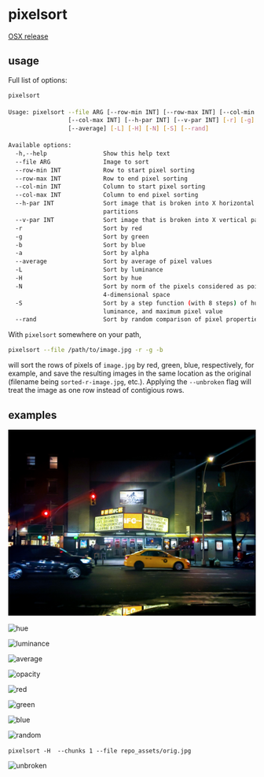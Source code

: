 # pixelsort
[OSX release](https://github.com/quasi-coherent/pixelsort/releases)

## usage
Full list of options:

``` bash
pixelsort

Usage: pixelsort --file ARG [--row-min INT] [--row-max INT] [--col-min INT]
                 [--col-max INT] [--h-par INT] [--v-par INT] [-r] [-g] [-b] [-a]
                 [--average] [-L] [-H] [-N] [-S] [--rand]

Available options:
  -h,--help                Show this help text
  --file ARG               Image to sort
  --row-min INT            Row to start pixel sorting
  --row-max INT            Row to end pixel sorting
  --col-min INT            Column to start pixel sorting
  --col-max INT            Column to end pixel sorting
  --h-par INT              Sort image that is broken into X horizontal
                           partitions
  --v-par INT              Sort image that is broken into X vertical partitions
  -r                       Sort by red
  -g                       Sort by green
  -b                       Sort by blue
  -a                       Sort by alpha
  --average                Sort by average of pixel values
  -L                       Sort by luminance
  -H                       Sort by hue
  -N                       Sort by norm of the pixels considered as points in
                           4-dimensional space
  -S                       Sort by a step function (with 8 steps) of hue,
                           luminance, and maximum pixel value
  --rand                   Sort by random comparison of pixel properties
```

With `pixelsort` somewhere on your path,

``` bash
pixelsort --file /path/to/image.jpg -r -g -b
```

will sort the rows of pixels of `image.jpg` by red, green, blue, respectively, for example, and save the resulting images in the same location as the original (filename being `sorted-r-image.jpg`, etc.).  Applying the `--unbroken` flag will treat the image as one row instead of contigious rows.

## examples
![original](repo_assets/orig.jpg)

![hue](repo_assets/sorted-H.jpg)

![luminance](repo_assets/sorted-L.jpg)

![average](repo_assets/sorted-M.jpg)

![opacity](repo_assets/sorted-a.jpg)

![red](repo_assets/sorted-r.jpg)

![green](repo_assets/sorted-g.jpg)

![blue](repo_assets/sorted-b.jpg)

![random](repo_assets/sorted-rand.jpg)

`pixelsort -H  --chunks 1 --file repo_assets/orig.jpg`

![unbroken](repo_assets/orig-sorted-H.jpg)
